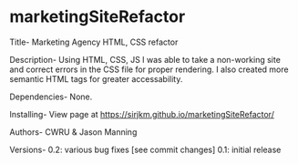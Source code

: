# marketingSiteRefactor

Title-
Marketing Agency HTML, CSS refactor

Description-
Using HTML, CSS, JS I was able to take a non-working site and correct errors in the CSS file for proper rendering. I also created more semantic HTML tags for greater accessability.

Dependencies-
None.

Installing-
View page at https://sirjkm.github.io/marketingSiteRefactor/

Authors-
CWRU & Jason Manning

Versions-
0.2: various bug fixes [see commit changes]
0.1: initial release
